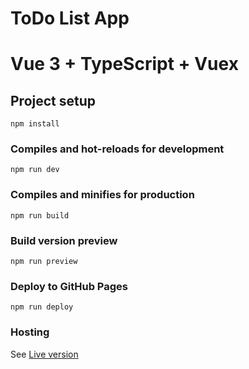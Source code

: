 # ToDo List App

# Vue 3 + TypeScript + Vuex

## Project setup
```
npm install
```

### Compiles and hot-reloads for development
```
npm run dev
```

### Compiles and minifies for production
```
npm run build
```
### Build version preview
```
npm run preview
```

### Deploy to GitHub Pages
```
npm run deploy
```

### Hosting
See [Live version](https://evidens2150.github.io/to-do-vuex-app/)
